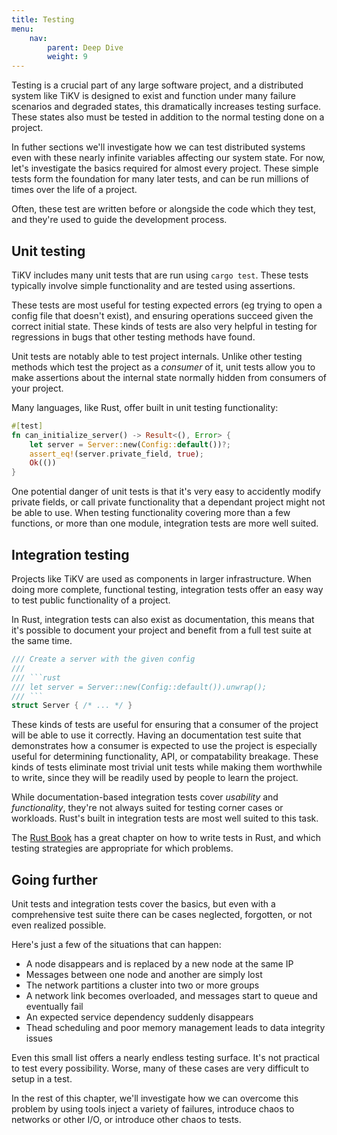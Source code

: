 ```yaml
---
title: Testing
menu:
    nav:
        parent: Deep Dive
        weight: 9
---
```


Testing is a crucial part of any large software project, and a distributed system like TiKV is designed to exist and function under many failure scenarios and degraded states, this dramatically increases testing surface. These states also must be tested in addition to the normal testing done on a project.

In futher sections we'll investigate how we can test distributed systems even with these nearly infinite variables affecting our system state. For now, let's investigate the basics required for almost every project. These simple tests form the foundation for many later tests, and can be run millions of times over the life of a project.

Often, these test are written before or alongside the code which they test, and they're used to guide the development process.

## Unit testing

TiKV includes many unit tests that are run using `cargo test`. These tests typically involve simple functionality and are tested using assertions.

These tests are most useful for testing expected errors (eg trying to open a config file that doesn't exist), and ensuring operations succeed given the correct initial state. These kinds of tests are also very helpful in testing for regressions in bugs that other testing methods have found.

Unit tests are notably able to test project internals. Unlike other testing methods which test the project as a *consumer* of it, unit tests allow you to make assertions about the internal state normally hidden from consumers of your project.

Many languages, like Rust, offer built in unit testing functionality:

```rust
#[test]
fn can_initialize_server() -> Result<(), Error> {
    let server = Server::new(Config::default())?;
    assert_eq!(server.private_field, true);
    Ok(())
}
```

One potential danger of unit tests is that it's very easy to accidently modify private fields, or call private functionality that a dependant project might not be able to use. When testing functionality covering more than a few functions, or more than one module, integration tests are more well suited.

## Integration testing

Projects like TiKV are used as components in larger infrastructure. When doing more complete, functional testing, integration tests offer an easy way to test public functionality of a project.

In Rust, integration tests can also exist as documentation, this means that it's possible to document your project and benefit from a full test suite at the same time.

```rust
/// Create a server with the given config
/// 
/// ```rust
/// let server = Server::new(Config::default()).unwrap();
/// ```
struct Server { /* ... */ }
```

These kinds of tests are useful for ensuring that a consumer of the project will be able to use it correctly. Having an documentation test suite that demonstrates how a consumer is expected to use the project is especially useful for determining functionality, API, or compatability breakage. These kinds of tests eliminate most trivial unit tests while making them worthwhile to write, since they will be readily used by people to learn the project.

While documentation-based integration tests cover *usability* and *functionality*, they're not always suited for testing corner cases or workloads. Rust's built in integration tests are most well suited to this task.

The [Rust Book](https://doc.rust-lang.org/book/ch11-01-writing-tests.html) has a great chapter on how to write tests in Rust, and which testing strategies are appropriate for which problems.

## Going further

Unit tests and integration tests cover the basics, but even with a comprehensive test suite there can be cases neglected, forgotten, or not even realized possible.

Here's just a few of the situations that can happen:

* A node disappears and is replaced by a new node at the same IP
* Messages between one node and another are simply lost
* The network partitions a cluster into two or more groups
* A network link becomes overloaded, and messages start to queue and eventually fail
* An expected service dependency suddenly disappears
* Thead scheduling and poor memory management leads to data integrity issues

Even this small list offers a nearly endless testing surface. It's not practical to test every possibility. Worse, many of these cases are very difficult to setup in a test.

In the rest of this chapter, we'll investigate how we can overcome this problem by using tools inject a variety of failures, introduce chaos to networks or other I/O, or introduce other chaos to tests.
